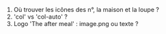1. Où trouver les icônes des n°, la maison et la loupe ?
2. 'col' vs 'col-auto' ?
3. Logo 'The after meal' : image.png ou texte ?